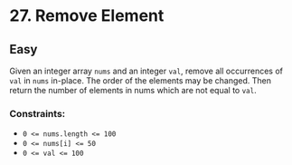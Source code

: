 # 27. Remove Element

## Easy

Given an integer array `nums` and an integer `val`, remove all occurrences of `val` in `nums` in-place. The order of the
elements may be changed. Then return the number of elements in nums which are not equal to `val`.

### Constraints:

- `0 <= nums.length <= 100`
- `0 <= nums[i] <= 50`
- `0 <= val <= 100`
